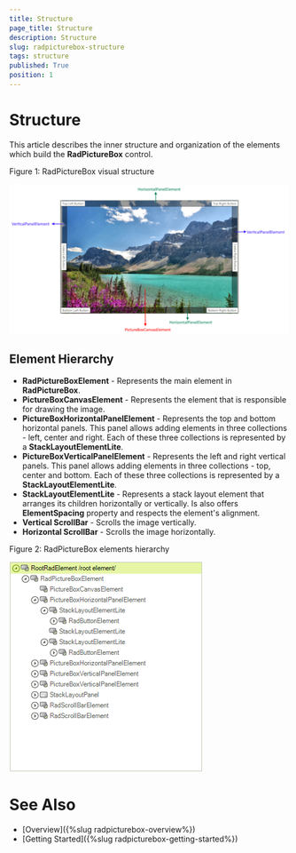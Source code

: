 ```yaml
---
title: Structure
page_title: Structure
description: Structure
slug: radpicturebox-structure
tags: structure
published: True
position: 1
---
```


# Structure

This article describes the inner structure and organization of the elements which build the **RadPictureBox** control.

Figure 1: RadPictureBox visual structure

![picturebox-structure](images/picturebox-structure001.png)

## Element Hierarchy

* **RadPictureBoxElement** -  Represents the main element in **RadPictureBox**.
* **PictureBoxCanvasElement** - Represents the element that is responsible for drawing the image.
* **PictureBoxHorizontalPanelElement** - Represents the top and bottom horizontal panels. This panel allows adding elements in three collections - left, center and right. Each of these three collections is represented by a **StackLayoutElementLite**.
* **PictureBoxVerticalPanelElement** - Represents the left and right vertical panels. This panel allows adding elements in three collections - top, center and bottom. Each of these three collections is represented by a **StackLayoutElementLite**.
* **StackLayoutElementLite** - Represents a stack layout element that arranges its children horizontally or vertically. Is also offers **ElementSpacing** property and respects the element's alignment.
* **Vertical ScrollBar** - Scrolls the image vertically.
* **Horizontal ScrollBar** - Scrolls the image horizontally.

Figure 2: RadPictureBox elements hierarchy

![picturebox-structure](images/picturebox-structure002.png)

# See Also

* [Overview]({%slug radpicturebox-overview%})
* [Getting Started]({%slug radpicturebox-getting-started%})

